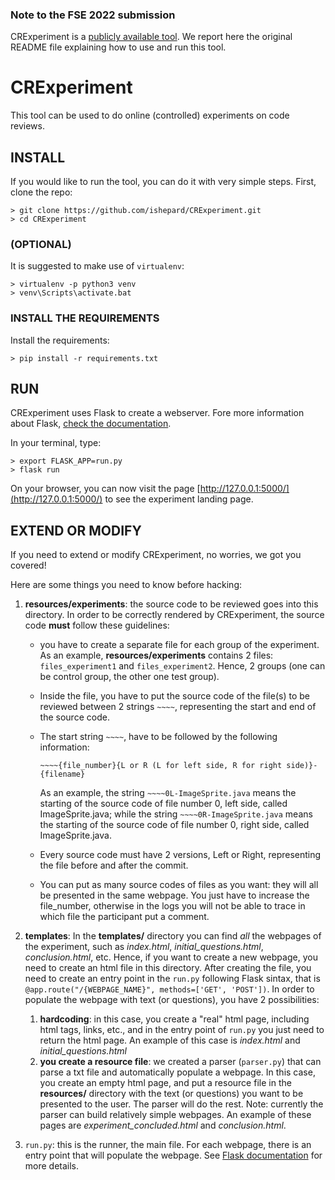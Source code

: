 ### Note to the FSE 2022 submission

CRExperiment is a [publicly available tool](https://github.com/ishepard/CRExperiment). 
We report here the original README file explaining how to use and run this tool.

# CRExperiment
This tool can be used to do online (controlled) experiments on code reviews. 

## INSTALL
If you would like to run the tool, you can do it with very simple steps.
First, clone the repo:

```
> git clone https://github.com/ishepard/CRExperiment.git
> cd CRExperiment
```

### (OPTIONAL)

It is suggested to make use of `virtualenv`:

```
> virtualenv -p python3 venv
> venv\Scripts\activate.bat
```

### INSTALL THE REQUIREMENTS

Install the requirements:

```
> pip install -r requirements.txt
```

## RUN
CRExperiment uses Flask to create a webserver. Fore more information about Flask, [check the documentation](http://flask.palletsprojects.com/en/1.1.x/).

In your terminal, type:

```
> export FLASK_APP=run.py
> flask run
```
On your browser, you can now visit the page [http://127.0.0.1:5000/](http://127.0.0.1:5000/) to see the experiment landing page. 

## EXTEND OR MODIFY
If you need to extend or modify CRExperiment, no worries, we got you covered! 

Here are some things you need to know before hacking:

1. **resources/experiments**: the source code to be reviewed goes into this directory. In order to be correctly rendered by CRExperiment, the source code **must** follow these guidelines:
	* you have to create a separate file for each group of the experiment. As an example, **resources/experiments** contains 2 files: `files_experiment1` and `files_experiment2`. Hence, 2 groups (one can be control group, the other one test group).
	* Inside the file, you have to put the source code of the file(s) to be reviewed between 2 strings `~~~~`, representing the start and end of the source code. 
	* The start string `~~~~`, have to be followed by the following information:


		`~~~~{file_number}{L or R (L for left side, R for right side)}-{filename}`
		
		As an example, the string `~~~~0L-ImageSprite.java` means the starting of the source code of file number 0, left side, called ImageSprite.java; while the string `~~~~0R-ImageSprite.java` means the starting of the source code of file number 0, right side, called ImageSprite.java.
		
	* Every source code must have 2 versions, Left or Right, representing the file before and after the commit.
	* You can put as many source codes of files as you want: they will all be presented in the same webpage. You just have to increase the file_number, otherwise in the logs you will not be able to trace in which file the participant put a comment.

2. **templates**: In the **templates/** directory you can find _all_ the webpages of the experiment, such as _index.html_, _initial\_questions.html_, _conclusion.html_, etc. Hence, if you want to create a new webpage, you need to create an html file in this directory. After creating the file, you need to create an entry point in the `run.py` following Flask sintax, that is `@app.route("/{WEBPAGE_NAME}", methods=['GET', 'POST'])`. In order to populate the webpage with text (or questions), you have 2 possibilities:
	
	1. **hardcoding**: in this case, you create a "real" html page, including html tags, links, etc., and in the entry point of `run.py` you just need to return the html page. An example of this case is _index.html_ and _initial\_questions.html_
	2. **you create a resource file**: we created a parser (`parser.py`) that can parse a txt file and automatically populate a webpage. In this case, you create an empty html page, and put a resource file in the **resources/** directory with the text (or questions) you want to be presented to the user. The parser will do the rest. Note: currently the parser can build relatively simple webpages. An example of these pages are _experiment\_concluded.html_ and _conclusion.html_.

3. `run.py`: this is the runner, the main file. For each webpage, there is an entry point that will populate the webpage. See [Flask documentation](http://flask.palletsprojects.com/en/1.1.x/) for more details.
